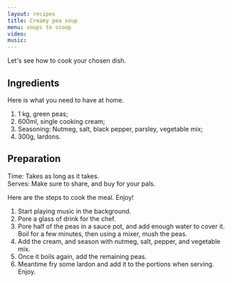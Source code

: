 ```yaml
---
layout: recipes
title: Creamy pea soup
menu: soups to scoop
video: 
music: 
---
```


Let's see how to cook your chosen dish.

## Ingredients

Here is what you need to have at home.

1. 1 kg, green peas;
2. 600ml, single cooking cream;
3. Seasoning: Nutmeg, salt, black pepper, parsley, vegetable mix;
4. 300g, lardons.

## Preparation

Time: Takes as long as it takes.  
Serves: Make sure to share, and buy for your pals.

Here are the steps to cook the meal. Enjoy!

1. Start playing music in the background.
2. Pore a glass of drink for the chef.
3. Pore half of the peas in a sauce pot, and add enough water to cover it. Boil for a few minutes, then using a mixer, mush the peas.
4. Add the cream, and season with nutmeg, salt, pepper, and vegetable mix.
5. Once it boils again, add the remaining peas. 
6. Meantime fry some lardon and add it to the portions when serving. Enjoy.